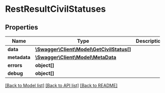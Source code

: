 # RestResultCivilStatuses

## Properties

 Name         | Type                                                            | Description | Notes      
--------------|-----------------------------------------------------------------|-------------|------------
 **data**     | [**\Swagger\Client\Model\GetCivilStatus[]**](GetCivilStatus.md) |             | [optional] 
 **metadata** | [**\Swagger\Client\Model\MetaData**](MetaData.md)               |             | [optional] 
 **errors**   | **object[]**                                                    |             | [optional] 
 **debug**    | **object[]**                                                    |             | [optional] 

[[Back to Model list]](../README.md#documentation-for-models) [[Back to API list]](../README.md#documentation-for-api-endpoints) [[Back to README]](../README.md)


